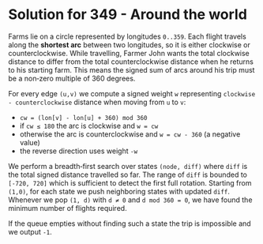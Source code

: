 # Solution for 349 - Around the world

Farms lie on a circle represented by longitudes `0..359`.  Each flight travels
along the **shortest arc** between two longitudes, so it is either clockwise or
counterclockwise.  While travelling, Farmer John wants the total clockwise
distance to differ from the total counterclockwise distance when he returns to
his starting farm.  This means the signed sum of arcs around his trip must be a
non‑zero multiple of 360 degrees.

For every edge `(u,v)` we compute a signed weight `w` representing
`clockwise - counterclockwise` distance when moving from `u` to `v`:

* `cw = (lon[v] - lon[u] + 360) mod 360`
* if `cw ≤ 180` the arc is clockwise and `w = cw`
* otherwise the arc is counterclockwise and `w = cw - 360` (a negative value)
* the reverse direction uses weight `-w`

We perform a breadth‑first search over states `(node, diff)` where `diff` is the
total signed distance travelled so far.  The range of `diff` is bounded to
`[-720, 720]` which is sufficient to detect the first full rotation.
Starting from `(1,0)`, for each state we push neighboring states with updated
`diff`.  Whenever we pop `(1, d)` with `d ≠ 0` and `d mod 360 = 0`, we have
found the minimum number of flights required.

If the queue empties without finding such a state the trip is impossible and we
output `-1`.
